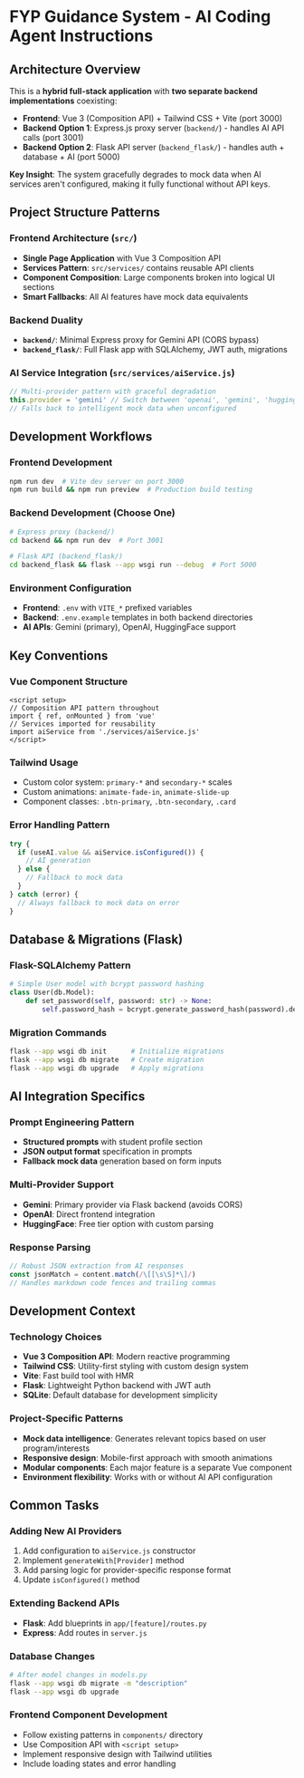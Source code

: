 # FYP Guidance System - AI Coding Agent Instructions

## Architecture Overview

This is a **hybrid full-stack application** with **two separate backend implementations** coexisting:

- **Frontend**: Vue 3 (Composition API) + Tailwind CSS + Vite (port 3000)
- **Backend Option 1**: Express.js proxy server (`backend/`) - handles AI API calls (port 3001)
- **Backend Option 2**: Flask API server (`backend_flask/`) - handles auth + database + AI (port 5000)

**Key Insight**: The system gracefully degrades to mock data when AI services aren't configured, making it fully functional without API keys.

## Project Structure Patterns

### Frontend Architecture (`src/`)
- **Single Page Application** with Vue 3 Composition API
- **Services Pattern**: `src/services/` contains reusable API clients
- **Component Composition**: Large components broken into logical UI sections
- **Smart Fallbacks**: All AI features have mock data equivalents

### Backend Duality
- **`backend/`**: Minimal Express proxy for Gemini API (CORS bypass)
- **`backend_flask/`**: Full Flask app with SQLAlchemy, JWT auth, migrations

### AI Service Integration (`src/services/aiService.js`)
```javascript
// Multi-provider pattern with graceful degradation
this.provider = 'gemini' // Switch between 'openai', 'gemini', 'huggingface'
// Falls back to intelligent mock data when unconfigured
```

## Development Workflows

### Frontend Development
```bash
npm run dev  # Vite dev server on port 3000
npm run build && npm run preview  # Production build testing
```

### Backend Development (Choose One)
```bash
# Express proxy (backend/)
cd backend && npm run dev  # Port 3001

# Flask API (backend_flask/)
cd backend_flask && flask --app wsgi run --debug  # Port 5000
```

### Environment Configuration
- **Frontend**: `.env` with `VITE_*` prefixed variables
- **Backend**: `.env.example` templates in both backend directories
- **AI APIs**: Gemini (primary), OpenAI, HuggingFace support

## Key Conventions

### Vue Component Structure
```vue
<script setup>
// Composition API pattern throughout
import { ref, onMounted } from 'vue'
// Services imported for reusability
import aiService from './services/aiService.js'
</script>
```

### Tailwind Usage
- Custom color system: `primary-*` and `secondary-*` scales
- Custom animations: `animate-fade-in`, `animate-slide-up`
- Component classes: `.btn-primary`, `.btn-secondary`, `.card`

### Error Handling Pattern
```javascript
try {
  if (useAI.value && aiService.isConfigured()) {
    // AI generation
  } else {
    // Fallback to mock data
  }
} catch (error) {
  // Always fallback to mock data on error
}
```

## Database & Migrations (Flask)

### Flask-SQLAlchemy Pattern
```python
# Simple User model with bcrypt password hashing
class User(db.Model):
    def set_password(self, password: str) -> None:
        self.password_hash = bcrypt.generate_password_hash(password).decode("utf-8")
```

### Migration Commands
```bash
flask --app wsgi db init      # Initialize migrations
flask --app wsgi db migrate   # Create migration
flask --app wsgi db upgrade   # Apply migrations
```

## AI Integration Specifics

### Prompt Engineering Pattern
- **Structured prompts** with student profile section
- **JSON output format** specification in prompts
- **Fallback mock data** generation based on form inputs

### Multi-Provider Support
- **Gemini**: Primary provider via Flask backend (avoids CORS)
- **OpenAI**: Direct frontend integration
- **HuggingFace**: Free tier option with custom parsing

### Response Parsing
```javascript
// Robust JSON extraction from AI responses
const jsonMatch = content.match(/\[[\s\S]*\]/)
// Handles markdown code fences and trailing commas
```

## Development Context

### Technology Choices
- **Vue 3 Composition API**: Modern reactive programming
- **Tailwind CSS**: Utility-first styling with custom design system
- **Vite**: Fast build tool with HMR
- **Flask**: Lightweight Python backend with JWT auth
- **SQLite**: Default database for development simplicity

### Project-Specific Patterns
- **Mock data intelligence**: Generates relevant topics based on user program/interests
- **Responsive design**: Mobile-first approach with smooth animations
- **Modular components**: Each major feature is a separate Vue component
- **Environment flexibility**: Works with or without AI API configuration

## Common Tasks

### Adding New AI Providers
1. Add configuration to `aiService.js` constructor
2. Implement `generateWith[Provider]` method
3. Add parsing logic for provider-specific response format
4. Update `isConfigured()` method

### Extending Backend APIs
- **Flask**: Add blueprints in `app/[feature]/routes.py`
- **Express**: Add routes in `server.js`

### Database Changes
```bash
# After model changes in models.py
flask --app wsgi db migrate -m "description"
flask --app wsgi db upgrade
```

### Frontend Component Development
- Follow existing patterns in `components/` directory
- Use Composition API with `<script setup>`
- Implement responsive design with Tailwind utilities
- Include loading states and error handling